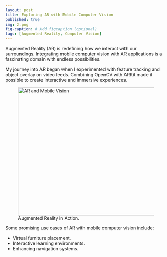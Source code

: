 ```yaml
---
layout: post
title: Exploring AR with Mobile Computer Vision
published: true
img: 2.png
fig-caption: # Add figcaption (optional)
tags: [Augmented Reality, Computer Vision]
---
```


Augmented Reality (AR) is redefining how we interact with our surroundings. Integrating mobile computer vision with AR applications is a fascinating domain with endless possibilities.

My journey into AR began when I experimented with feature tracking and object overlay on video feeds. Combining OpenCV with ARKit made it possible to create interactive and immersive experiences.

<p align="center">
  <figure>
  <img width="800" height="400" alt='AR and Mobile Vision' src='/images/ar/2.png'/>
   <figcaption>Augmented Reality in Action.</figcaption>
  </figure>
</p>

Some promising use cases of AR with mobile computer vision include:

- Virtual furniture placement.
- Interactive learning environments.
- Enhancing navigation systems.
